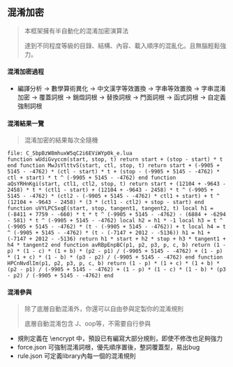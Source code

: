 ## 混淆加密

> 本框架擁有半自動化的混淆加密演算法
>
> 達到不同程度等級的目錄、結構、內容、載入順序的混亂化。且無腦輕鬆強力。

#### 混淆加密過程

* 編譯分析 -> 數學算術異化 -> 中文漢字等效置換 -> 字串等效置換 -> 字串混淆加密 -> 覆蓋詞根 -> 銷燬詞根 -> 替換詞根 -> 門面詞根 -> 函式詞根 -> 自定義強制詞根

#### 混淆結果一覽

> 混淆加密的結果每次全隨機

```
file: C_SbpBzW8mhuxW5qC2i6EViWYp0k_e.lua
function wUdiGvyccm(start, stop, t) return start + (stop - start) * t end function MwJsYlttvS(start, ctl, stop, t) return start + (-9905 + 5145 - -4762) * (ctl - start) * t + (stop - (-9905 + 5145 - -4762) * ctl + start) * t ^ (-9905 + 5145 - -4762) end function aQsYRHnKgi(start, ctl1, ctl2, stop, t) return start + (12104 + -9643 - 2458) * t * (ctl1 - start) + (12104 + -9643 - 2458) * t ^ (-9905 + 5145 - -4762) * (ctl2 - (-9905 + 5145 - -4762) * ctl1 + start) + t ^ (12104 + -9643 - 2458) * (3 * (ctl1 - ctl2) + stop - start) end function uVYLPCSxqE(start, stop, tangent1, tangent2, t) local h1 = (-8411 + 7759 - -660) * t * t ^ (-9905 + 5145 - -4762) - (6884 + -6294 - 581) * t ^ (-9905 + 5145 - -4762) local h2 = h1 * -1 local h3 = t ^ (-9905 + 5145 - -4762) * (t - (-9905 + 5145 - -4762)) + t local h4 = t ^ (-9905 + 5145 - -4762) * (t - (-7147 + 2012 - -5136)) h1 = h1 + (-7147 + 2012 - -5136) return h1 * start + h2 * stop + h3 * tangent1 + h4 * tangent2 end function avRBpEnpBC(p1, p2, p3, p, c, b) return (1 - p) * (1 - c) * (1 + b) * (p2 - p1) / (-9905 + 5145 - -4762) + (1 - p) * (1 + c) * (1 - b) * (p3 - p2) / (-9905 + 5145 - -4762) end function HPCnNvdlIm(p1, p2, p3, p, c, b) return (1 - p) * (1 + c) * (1 + b) * (p2 - p1) / (-9905 + 5145 - -4762) + (1 - p) * (1 - c) * (1 - b) * (p3 - p2) / (-9905 + 5145 - -4762) end
```

#### 混淆參與

> 除了底層自動混淆外，你還可以自由參與定製你的混淆規則
> 
> 底層自動混淆包含 J、oop等，不需要自行參與

* 規則定義在 \encrypt 中，預設已有編寫大部分規則，即使不修改也足夠強力
* force.json 可強制混淆詞根，優先順序置後，整詞覆蓋型，易出bug
* rule.json 可定義library內每一個的混淆規則
